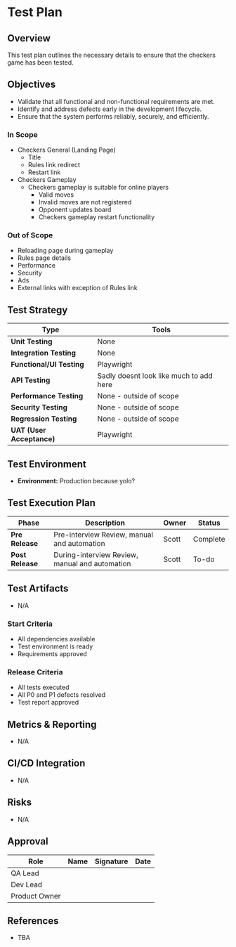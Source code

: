 # Test Plan

## Overview
This test plan outlines the necessary details to ensure that the checkers game has been tested.

## Objectives
- Validate that all functional and non-functional requirements are met.
- Identify and address defects early in the development lifecycle.
- Ensure that the system performs reliably, securely, and efficiently.

### In Scope
- Checkers General (Landing Page)
  - Title
  - Rules link redirect
  - Restart link
- Checkers Gameplay
  - Checkers gameplay is suitable for online players
    - Valid moves
    - Invalid moves are not registered
    - Opponent updates board
    - Checkers gameplay restart functionality

### Out of Scope
- Reloading page during gameplay
- Rules page details
- Performance 
- Security
- Ads
- External links with exception of Rules link

## Test Strategy

| Type | Tools |
|------|-------|
| **Unit Testing** | None |
| **Integration Testing** | None |
| **Functional/UI Testing** | Playwright |
| **API Testing** | Sadly doesnt look like much to add here |
| **Performance Testing** | None - outside of scope |
| **Security Testing** | None - outside of scope |
| **Regression Testing** | None - outside of scope |
| **UAT (User Acceptance)** | Playwright |

## Test Environment
- **Environment:** Production because yolo? 

## Test Execution Plan
| Phase | Description | Owner | Status |
|-------|--------------|--------|--------|
| **Pre Release** | Pre-interview Review, manual and automation | Scott | Complete |
| **Post Release** | During-interview Review, manual and automation | Scott | To-do |

## Test Artifacts
- N/A

### Start Criteria
- All dependencies available
- Test environment is ready
- Requirements approved

### Release Criteria
- All tests executed
- All P0 and P1 defects resolved
- Test report approved

## Metrics & Reporting
- N/A

## CI/CD Integration
- N/A

## Risks
- N/A

## Approval
| Role | Name | Signature | Date |
|------|------|------------|------|
| QA Lead |  |  |  |
| Dev Lead |  |  |  |
| Product Owner |  |  |  |

## References
- TBA
